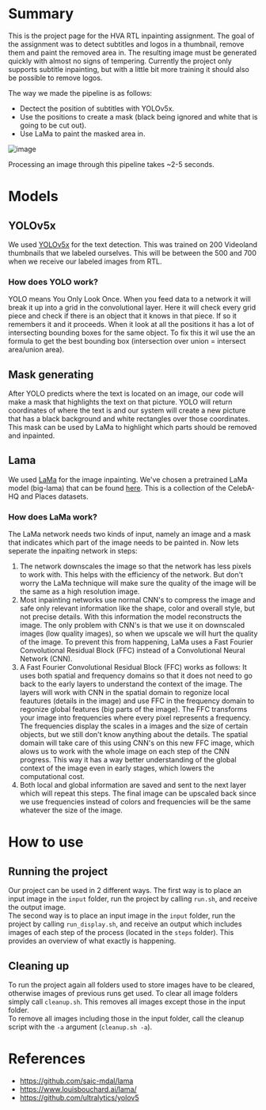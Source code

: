 # Summary
This is the project page for the HVA RTL inpainting assignment. The goal of the assignment was to detect subtitles and logos in a thumbnail, remove them and paint the removed area in. The resulting image must be generated quickly with almost no signs of tempering. Currently the project only supports subtitle inpainting, but with a little bit more training it should also be possible to remove logos.

The way we made the pipeline is as follows:
- Dectect the position of subtitles with YOLOv5x.
- Use the positions to create a mask (black being ignored and white that is going to be cut out).
- Use LaMa to paint the masked area in.

![image](https://user-images.githubusercontent.com/39794751/171628172-a8de46ff-2e0b-4f8e-b55a-39c4bf22460e.png)

Processing an image through this pipeline takes ~2-5 seconds. 

# Models

## YOLOv5x
We used [YOLOv5x](https://github.com/ultralytics/yolov5) for the text detection. This was trained on 200 Videoland thumbnails that we labeled ourselves. This will be between the 500 and 700 when we receive our labeled images from RTL.

### How does YOLO work?
YOLO means You Only Look Once. When you feed data to a network it will break it up into a grid in the convolutional layer. Here it will check every grid piece and check if there is an object that it knows in that piece. If so it remembers it and it proceeds. When it look at all the positions it has a lot of intersecting bounding boxes for the same object. To fix this it wil use the an formula to get the best bounding box (intersection over union = intersect area/union area).

## Mask generating
After YOLO predicts where the text is located on an image, our code will make a mask that highlights the text on that picture. YOLO will return coordinates of where the text is and our system will create a new picture that has a black background and white rectangles over those coordinates. This mask can be used by LaMa to highlight which parts should be removed and inpainted. 

## Lama
We used [LaMa](https://github.com/saic-mdal/lama) for the image inpainting. We've chosen a pretrained LaMa model (big-lama) that can be found [here](https://disk.yandex.ru/d/EgqaSnLohjuzAg). This is a collection of the CelebA-HQ and Places datasets.

### How does LaMa work?
The LaMa network needs two kinds of input, namely an image and a mask that indicates which part of the image needs to be painted in. Now lets seperate the inpaiting network in steps:
1. The network downscales the image so that the network has less pixels to work with. This helps with the efficiency of the network. But don't worry the LaMa technique will make sure the quality of the image will be the same as a high resolution image.
2. Most inpainting networks use normal CNN's to compress the image and safe only relevant information like the shape, color and overall style, but not precise details. With this information the model reconstructs the image. The only problem with CNN's is that we use it on downscaled images (low quality images), so when we upscale we will hurt the quality of the image. To prevent this from happening, LaMa uses a Fast Fourier Convolutional Residual Block (FFC) instead of a Convolutional Neural Network (CNN).
3. A Fast Fourier Convolutional Residual Block (FFC) works as follows: It uses both spatial and frequency domains so that it does not need to go back to the early layers to understand the context of the image. The layers will work with CNN in the spatial domain to regonize local feautures (details in the image) and use FFC in the frequency domain to regonize global features (big parts of the image). The FFC transforms your image into frequencies where every pixel represents a frequency. The frequencies display the scales in a images and the size of certain objects, but we still don't know anything about the details. The spatial domain will take care of this using CNN's on this new FFC image, which alows us to work with the whole image on each step of the CNN progress. This way it has a way better understanding of the global context of the image even in early stages, which lowers the computational cost. 
4. Both local and global information are saved and sent to the next layer which will repeat this steps. The final image can be upscaled back since we use frequencies instead of colors and frequencies will be the same whatever the size of the image.

# How to use
## Running the project
Our project can be used in 2 different ways. The first way is to place an input image in the `input` folder, run the project by calling `run.sh`, and receive the output image.  
The second way is to place an input image in the `input` folder, run the project by calling `run_display.sh`, and receive an output which includes images of each step of the process (located in the `steps` folder). This provides an overview of what exactly is happening.

## Cleaning up
To run the project again all folders used to store images have to be cleared, otherwise images of previous runs get used. To clear all image folders simply call `cleanup.sh`. This removes all images except those in the input folder.  
To remove all images including those in the input folder, call the cleanup script with the `-a` argument (`cleanup.sh -a`).

# References

- https://github.com/saic-mdal/lama
- https://www.louisbouchard.ai/lama/
- https://github.com/ultralytics/yolov5
